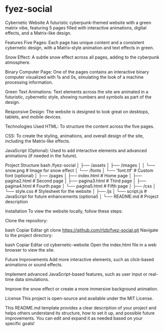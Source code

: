 # fyez-social
Cybernetic Website
A futuristic cyberpunk-themed website with a green matrix vibe, featuring 5 pages filled with interactive animations, digital effects, and a Matrix-like design.

Features
Five Pages: Each page has unique content and a consistent cybernetic design, with a Matrix-style animation and text effects in green.

Snow Effect: A subtle snow effect across all pages, adding to the cyberpunk atmosphere.

Binary Computer Page: One of the pages contains an interactive binary computer visualized with 1s and 0s, simulating the look of a machine processing information.

Green Text Animations: Text elements across the site are animated in a futuristic, cybernetic style, showing numbers and symbols as part of the design.

Responsive Design: The website is designed to look great on desktops, tablets, and mobile devices.

Technologies Used
HTML: To structure the content across the five pages.

CSS: To create the styling, animations, and overall design of the site, including the Matrix-like effects.

JavaScript (Optional): Used to add interactive elements and advanced animations (if needed in the future).

Project Structure
bash
/fyez-social
│
├── /assets
│   ├── /images
│   │   └── snow.png           # Image for snow effect
│   └── /fonts
│       └── 'font.ttf'         # Custom font (optional)
│
├── /pages
│   ├── index.html             # Home page
│   ├── pagina2.html           # Second page
│   ├── pagina3.html           # Third page
│   ├── pagina4.html           # Fourth page
│   └── pagina5.html           # Fifth page
│
├── /css
│   └── style.css              # Stylesheet for the website
│
├── /js
│   └── script.js              # JavaScript for future enhancements (optional)
│
└── README.md                  # Project description

Installation
To view the website locally, follow these steps:

Clone the repository:

bash
Copiar
Editar
git clone https://github.com/rlzb/fyez-social.git
Navigate to the project directory:

bash
Copiar
Editar
cd cybernetic-website
Open the index.html file in a web browser to view the site.

Future Improvements
Add more interactive elements, such as click-based animations or sound effects.

Implement advanced JavaScript-based features, such as user input or real-time data simulations.

Improve the snow effect or create a more immersive background animation.

License
This project is open-source and available under the MIT License.

This README.md template provides a clear description of your project and helps others understand its structure, how to set it up, and possible future improvements. You can edit and expand it as needed based on your specific goals!

